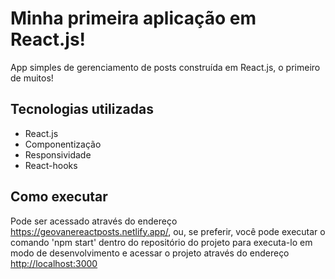 # Minha primeira aplicação em React.js!

App simples de gerenciamento de posts construída em React.js, o primeiro de muitos!

## Tecnologias utilizadas
<ul> 
  <li> React.js </li>
  <li> Componentização </li>
  <li> Responsividade</li>
  <li> React-hooks </li>
  </ul>
  
## Como executar

Pode ser acessado através do endereço https://geovanereactposts.netlify.app/, 
ou, se preferir, você pode executar o comando 'npm start' dentro do repositório do projeto para executa-lo em modo de desenvolvimento e acessar o projeto através do endereço [http://localhost:3000](http://localhost:3000)

